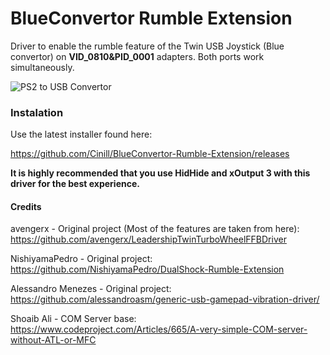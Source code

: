 # BlueConvertor Rumble Extension

Driver to enable the rumble feature of the Twin USB Joystick (Blue convertor) on **VID_0810&PID_0001** adapters. 
Both ports work simultaneously.

![PS2 to USB Convertor](https://github.com/Cinill/My-gamepad-drivers-collection/assets/72980216/e5588ecf-fbcb-4687-9252-621667088e3f)


### Instalation
Use the latest installer found here:

https://github.com/Cinill/BlueConvertor-Rumble-Extension/releases

**It is highly recommended that you use HidHide and xOutput 3 with this driver for the best experience.**

#### Credits

avengerx - Original project (Most of the features are taken from here): https://github.com/avengerx/LeadershipTwinTurboWheelFFBDriver

NishiyamaPedro  - Original project: https://github.com/NishiyamaPedro/DualShock-Rumble-Extension

Alessandro Menezes - Original project: https://github.com/alessandroasm/generic-usb-gamepad-vibration-driver/

Shoaib Ali - COM Server base: https://www.codeproject.com/Articles/665/A-very-simple-COM-server-without-ATL-or-MFC

